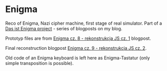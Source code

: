 # Enigma

Reco of Enigma, Nazi cipher machine, first stage of real simulator. Part of a [Das ist Enigma project](https://dygresje.info/blog/enigma) - series of blogposts on my blog.

Prototyp files are from [Enigma cz. 8 - rekonstrukcja JS cz. 1](https://dygresje.info/blog/enigma-js-1) blogpost.

Final reconstruction blogpost [Enigma cz. 9 - rekonstrukcja JS cz. 2](https://dygresje.info/blog/enigma-js-2).

Old code of an Enigma keyboard is left here as Enigma-Tastatur (only simple transposition is possible).

